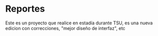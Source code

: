 # Reportes
Este es un proyecto que realice en estadía durante TSU, es una nueva edicion con correcciones, "mejor diseño de interfaz", etc
